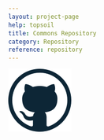 ```yaml
---
layout: project-page
help: topsoil
title: Commons Repository
category: Repository
reference: repository
---
```



<a href="https://github.com/CIRDLES/Commons" target="_blank">
<img src="/assets/icons/github_icon.png" alt="link to CHRONI repository">
</a>